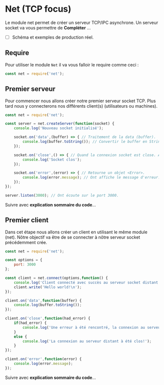# Net (TCP focus)

Le module net permet de créer un serveur TCP/IPC asynchrone. Un serveur socket va vous permettre de **Compléter** ... 

- [ ] Schéma et exemples de production réel.

## Require 

Pour utiliser le module `Net` il va vous falloir le require comme ceci : 

```js
const net = require('net');
```

## Premier serveur

Pour commencer nous allons créer notre premier serveur socket TCP. Plus tard nous y connecterons nos différents client(s) (utilisateurs ou machines). 

```js
const net = require('net'); 

const server = net.createServer(function(socket) {
    console.log('Nouveau socket initialisé');

    socket.on('data',(buffer) => { // Traitement de la data (buffer).
        console.log(buffer.toString()); // Convertir le buffer en String.
    });

    socket.on('close',() => { // Quand la connexion socket est close. Aucun argument.
        console.log('Socket clos');
    });

    socket.on('error',(error) => { // Retourne un objet <Error>.
        console.log(error.message); // Ont affiche le message d'erreur.
    });
});

server.listen(3000); // Ont écoute sur le port 3000.
```

Suivre avec **explication sommaire du code**...

## Premier client

Dans cet étape nous allons créer un client en utilisant le même module (net). Nôtre objectif va être de se connecter à nôtre serveur socket précédemment crée. 

```js
const net = require('net'); 

const options = {
    port: 3000
};

const client = net.connect(options,function() {
    console.log('Client connecté avec succès au serveur socket distant'); 
    client.write('Hello world!\n');
});

client.on('data',function(buffer) {
    console.log(buffer.toString());
});

client.on('close',function(had_error) {
    if(had_error) {
        console.log('Une erreur à été rencontré, la connexion au serveur distant à été clos!');
    }
    else {
        console.log('La connexion au serveur distant à été clos!');
    }
});

client.on('error',function(error) {
    console.log(error.message);
});
```

Suivre avec **explication sommaire du code**...